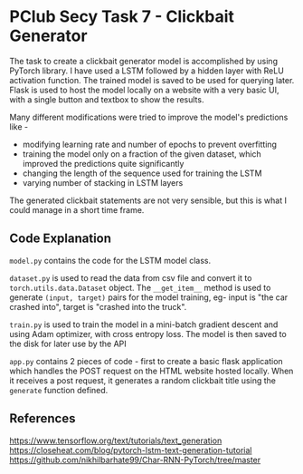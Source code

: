 # PClub Secy Task 7 - Clickbait Generator

The task to create a clickbait generator model is accomplished by using PyTorch library. I have used a LSTM followed by a hidden layer with ReLU activation function. The trained model is saved to be used for querying later. Flask is used to host the model locally on a website with a very basic UI, with a single button and textbox to show the results.

Many different modifications were tried to improve the model's predictions like - 
- modifying learning rate and number of epochs to prevent overfitting
- training the model only on a fraction of the given dataset, which improved the predictions quite significantly
- changing the length of the sequence used for training the LSTM
- varying number of stacking in LSTM layers

The generated clickbait statements are not very sensible, but this is what I could manage in a short time frame.

## Code Explanation
```model.py``` contains the code for the LSTM model class. 

```dataset.py``` is used to read the data from csv file and convert it to ```torch.utils.data.Dataset``` object. The ```__get_item__``` method is used to generate    ```(input, target)``` pairs for the model training, eg- input is "the car crashed into", target is "crashed into the truck". 

```train.py``` is used to train the model in a mini-batch gradient descent and using Adam optimizer, with cross entropy loss. The model is then saved to the disk for later use by the API

```app.py``` contains 2 pieces of code - first to create a basic flask application which handles the POST request on the HTML website hosted locally. When it receives a post request, it generates a random clickbait title using the ```generate``` function defined.


## References 
https://www.tensorflow.org/text/tutorials/text_generation
https://closeheat.com/blog/pytorch-lstm-text-generation-tutorial
https://github.com/nikhilbarhate99/Char-RNN-PyTorch/tree/master

